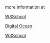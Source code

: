 more information at 

[W3School](https://www.w3schools.com/nodejs/nodejs_raspberrypi_webserver_websocket.asp)

[Digital Ocean](https://www.digitalocean.com/community/tutorials/how-to-install-node-js-on-ubuntu-20-04)

[W3School](https://www.w3schools.com/nodejs/nodejs_raspberrypi.asp)